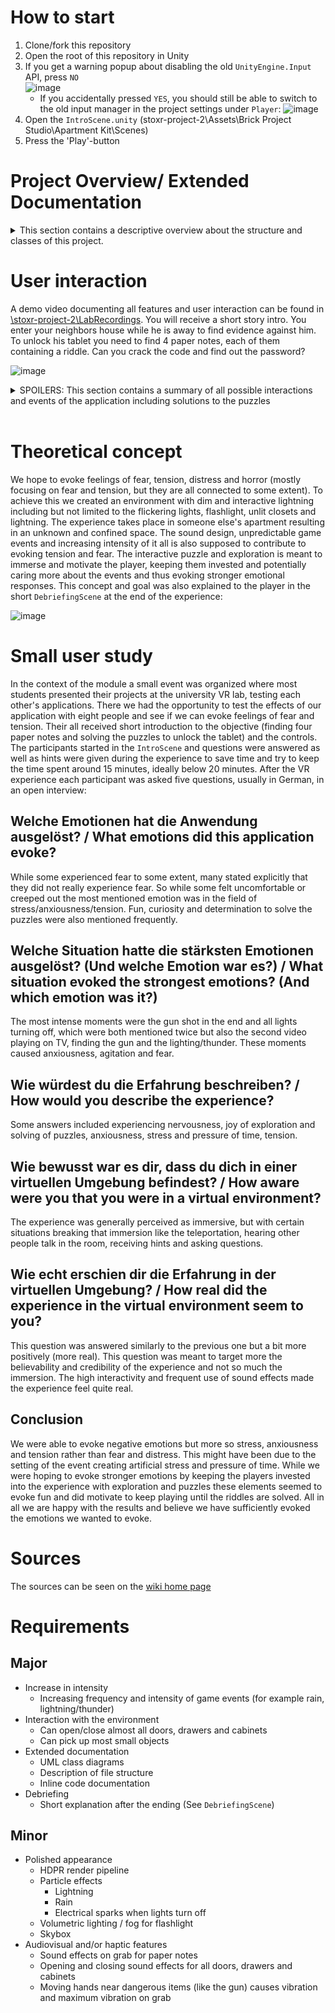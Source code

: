 # How to start
1. Clone/fork this repository  
2. Open the root of this repository in Unity
3. If you get a warning popup about disabling the old `UnityEngine.Input` API, press `NO`  
  ![image](./LabRecordings/popup-press-no.jpg)
    - If you accidentally pressed `YES`, you should still be able to switch to the old input manager in the project settings under `Player`:
    ![image](./LabRecordings/switch-input-manager.png)
4. Open the `IntroScene.unity` (stoxr-project-2\Assets\Brick Project Studio\Apartment Kit\Scenes)
5. Press the 'Play'-button

# Project Overview/ Extended Documentation
<details> 
  <summary>This section contains a descriptive overview about the structure and classes of this project.</summary>

  ## Directory structure
  On the top level of the directory structure are mostly default directories. Our relevant code is inside the *Assets* folder.
  Inside this folder the following directory structure can be seen (nested files and directories aren't shown here for clarity):
  ```
  │
  ├── Baseball Bats\
  │
  ├── Blood decal pack\
  │
  ├── Brick Project Studio\
  │
  ├── EffectExamples\
  │
  ├── Flashlights\
  │
  ├── HDRPDefaultResources\
  │
  ├── Heist Unity\
  │
  ├── Oculus\
  │
  ├── Own Assets\
  │
  ├── PB_Spider\
  │
  ├── Resources\
  │
  ├── SkySeries Freebie\
  |
  ├── TextMesh Pro\
  │
  └── XR\
  ```
  A lot of these directories are packages that we imported for models, animations, audio files etc. *Own Assets* is an exception here, as there are some small models (tablet, notes) that we created ourselves lying inside this directory. 
  All necessary files, (Meshes, materials, animations, scripts...) are within their respective directory, e.g. the Flashlight files are within the *FLashlights* directory, although the naming of the directories sometimes refers to their imported package name.
  If the necessary files aren't in their respective directory, then they are in the *Brick Project Studio* directory, which forms the baseline of this project, as this package contains the apartment. The directory tree of *Brick Project Studio* looks like this (files are not listed for clarity):
  ```
  │
  ├── Apartment Kit\
  │   │
  │   ├── Materials\ <- imported scripts from the apartment asset and our own custom materials
  │   │   │
  │   │   └── ...
  │   │
  │   ├── Models\ <- all models of the imported apartment asset
  │   │
  │   ├── Prefabs\ <- all imported prefabs from the apartment asset
  │   │   │
  │   │   └── ...
  │   │
  │   ├── Scenes\ <- includes all relevant scenes (IntroScene, MainScene, DebriefingScene)
  │   │   
  │   ├── Scripts & Animation\ <- imported scripts of the apartment asset and our own scripts
  │   │   │
  │   │   ├── Closet\
  │   │   │
  │   │   ├── Grabbable\
  │   │   │
  │   │   ├── Light_flickering\
  │   │   │
  │   │   ├── Managers\
  │   │   │
  │   │   ├── OvenOpen\
  │   │   │
  │   │   ├── Slide\
  │   │   │
  │   │   ├── Spider_movement\
  │   │   │
  │   │   ├── TableFlip\
  │   │   │
  │   │   ├── Tablet\
  │   │   │
  │   │   ├── Weather\
  │   │   │
  │   │   ├── Windows\
  │   │   │
  │   │   └── Z Axis -1\
  │   │
  │   ├── Sounds\ <- all sound effects we added
  │   │
  │   ├── Textures\ <- the imported textures of the apartment asset and our own custom textures
  │   │   │
  │   │   └── ... 
  │   │
  │   └── Videos\ <- the video clips played on the in game TV
  │
  └── SE Basic Assets\ <- this folder only contains imported files from the apartment asset like prefabs
      │
      └── ...
  ```
  There are two directories, *Apartment Kit* and *SE Basic Assets*.
  The latter contains many default files, which we used but we didn't add any files inside this directory. The *Apartment Kit* directory on the other hand contains many important files, for example the *Scripts & Animations* directory holds important scripts and animations, that aren't necessarily bound to imported packages. Also, the *Scenes* directory with our Scenes is located here as well as the video clips.
  Despite the fact that there are quite a few directories in this project, this description focused on the separation of default packages and relevant files. There could be a few unused directories of early development stages, which can be ignored.

  ## MainScene hierarchy (top level)
  ```
  MainScene
  │ 
  ├── GameEventManager <- Handels all in game events like rain and TV
  │
  ├── blood <- Blood splatters that show on tablet after ending gun shot
  │
  ├── Tablet
  │
  ├── Clues <- All four paper clues with riddles
  │
  ├── DangerousObjects <- Weapons and money, vibrate when you get near them
  │
  ├── MainHouse <- All structure (walls, floor, ceiling) and furniture of the main house you start in
  │
  ├── GlobalLightningLight <- Directional light at intensity 0, gets set intensity on lightning
  │
  ├── RainEffect <- rain particle system
  │
  ├── Base Scene <- floor around the house
  │
  ├── Lightning <- lightning and thunder particle system
  │
  ├── PlayerController <- OVR player with camera rig
  │
  ├── spider 
  │
  ├── Flashlight
  │
  ├── Sky and Fog Volume <- contains info for skybox and fog volume for volumetric flashlight light
  │
  ├── ExternalStructure1 <- house structure next to main house you can see from window
  │
  ├── ExternalStructure2 <- house structure next to main house you can see from window
  │
  ├── EventSystem <- was generated by previous tablet input (probably not needed anymore)
  │
  ├── GeneratorAudio <- audio source of generator fallout when all lights turn off
  │
  ├── GunSounds <- audio source for ending gun shot
  │
  └── Translators <- I AM GOLDEN game objects
  ```

  ## UML Class Diagrams
  To get an overview of the code architecture of this project, we list UML class diagrams of the classes we created. All classes listed here have additional comments about their functionality in their code files. <br>

  The first diagram shows the classes responsible for the scene management.
  - *Scene* is an enum which holds all scenes.
  - *SceneLoader* loads the scenes.
  - *IntroManager* checks if the MainScene should be loaded.
  ![image](./UMLs/Scenes.png)

  The second diagram focuses on the Event System.
  - *GameEventManager* manages all timed events, meaning that certain events get queued and set active after a specified delay.
  - *flicker_lights* controls the flickering of the apartment lights.
  - *spider_behavior* manages the behavior and animations of the spider.
  - *GrabbableWithSound* manages the Grabs on grabbable objects.
  - *GrabbableClues* inherits from *GrabbableWithSound* and has special behavior for the clues (notes)
  ![image](./UMLs/GameEventManager.png)

  In the third diagram are all individual scripts, that aren't bound to timers and therefore not bound to the *GameEventManager* system.
  - *TabletFunctionality* controls the interactions with the tablet (numpad)
  - *ButtonTrigger* is for the individual buttons on the numpad of the tablet and calls NumberPressed() of *TabletFunctionality*
  - *OpenAndClose* is bound to all Gameobjects that can be opened or closed with individual animations and sounds.
  - *flashlight_logic* manages the behavior of the flashlight.
  - *LightningTrigger* contains the logic of the collision.
  - *GrabbableDangerous*
  ![image](./UMLs/IndividualScripts.png)
</details> 

# User interaction
A demo video documenting all features and user interaction can be found in [\stoxr-project-2\LabRecordings](https://gitlab2.informatik.uni-wuerzburg.de/hci/teaching/courses/special-topics-xr/student-materials/2022-summer/stoxr-project-2/-/blob/main/LabRecordings/stoxr-project-2-video.mp4). You will receive a short story intro. You enter your neighbors house while he is away to find evidence against him. To unlock his tablet you need to find 4 paper notes, each of them containing a riddle. Can you crack the code and find out the password?

![image](./LabRecordings/intro.jpg)

<details> 
  <summary>SPOILERS: This section contains a summary of all possible interactions and events of the application including solutions to the puzzles </summary>

  ## Four paper notes
  Across the apartment you will find four paper notes with the following riddles on them
  ### What occurs twice in a week, once in a year but never in a day?
  - Answer: The letter E, because it appears twice in the word `week` and so on
  - Location: Closet opposite the bedroom
  ![image](./LabRecordings/location-riddle-e.jpg)
  - Hierarchy: riddle-e (GameObject)
  ### I go first unless the order is reversed. I stand in front of a lot of things, yet I have no real legs to stand on. You might just yell out my name once you find the answer.
  - Answer: The letter A, because 
    - it's the first letter of the alphabet
    - it literally stands in front of (a) `lot of things`
    - it stands in front of many nouns because it is a determiner/article
    - when you solve something or someone tells you the answer, you might just say 'Ah (I get it)'
  - Location: In the bedroom, underneath the left side pillow
  ![image](./LabRecordings/location-riddle-a.jpg)
  - Hierarchy: riddle-a (GameObject)
  ### What is the end of everything?
  - Answer: The letter G, because it is the last letter of the word `everything`
  - Location: In the guest room, underneath the bedside table
  ![image](./LabRecordings/location-riddle-g.jpg)
  - Hierarchy: riddle-g (GameObject)
  ### What comes once in a minute, twice in a moment but not once in a thousand years?
  - Answer: The letter M, because it appears once in the word `moment` and so on
  - Location: In the kitchen, in the second wall cabinet from the right
  ![image](./LabRecordings/location-riddle-m.jpg)
  - Hierarchy: riddle-m (GameObject)
    

  ## Game events

  ### Spider
  In the guest room, in the right corner of the room next to `riddle-g`, there is a small spider that follows and attacks the player when they get too close and then runs away when they are too far away again.

  ![image](./LabRecordings/spider.jpg)

  ### Rain
  After three minutes it starts to rain, you can hear but also see the rain if you look out of the windows. Another three minutes later the rain sounds get louder, hinting at more intense rain.

  ### Lightning and thunder
  After four minutes lightning and thunder strike, illuminating the entire scene when they appear. While they are technically visible to the player when looking out the window under certain circumstance it is quite unlikely they will actually see the lightning itself, though they can definitely see the flash of light. Another three minutes later the rate of lightning and thunder increases, making them appear more frequent. Also emits a lighting with thunder when a paper note has been picked up for the first time.

  ![image](./LabRecordings/lightning-1.jpg)
  ![image](./LabRecordings/lightning-2.jpg)


  ### Flickering lights
  After two minutes the lights start to turn off periodically, making a representative sound and spawning sparks when they do. The frequency of them turning off as well as the time them staying off increases steadily over time until about ten minutes in when you hear the sound of a complete power failure, turning all the lights off for the remainder of the experience.

  ### TV
  After about one and a half minutes the TV will start to play a cute and funny short documentary about a wild hamster, immediately after the video concludes another one will start to play. This second video contains disturbing sounds and images of pigs locked up in a CO2 stunning chamber right before their slaughter. 

  ## Special interactions 
  Almost all small objects you think you should be able to grab are grabbable by pressing and holding `Axis1D.PrimaryHandTrigger` / `Axis1D.SecondaryHandTrigger`. Almost all drawers, doors, cupboards etc. are openable. To do so, move any hand near the handle and tap `Axis1D.PrimaryHandTrigger` / `Axis1D.SecondaryHandTrigger`.

  ![image](./LabRecordings/ovr-controller-mappings.png)

  ### Teleportation
  To prevent motion sickness we decided to implement teleportation instead of thumbstick movement. While holding the `Axis1D.PrimaryIndexTrigger` / L Index trigger (left hand) the player can aim at a target location and let go of the button to teleport. Additionally, the player can also adjust the look direction (arrow on target location) with the left thumbstick while aiming.

  ![image](./LabRecordings/teleport.gif)

  ### Flashlight
  In the living room, the room the player spawns in, a flashlight can be found. This flashlight can be picked up and will be very useful to explore unlit drawers, closets and the apartment once all the lights are off.

  ![image](./LabRecordings/flashlight.jpg)
  
  ![image](./LabRecordings/flashlight.gif)


  ### Dangerous items 
  Some items placed around the apartment are 'dangerous' and will cause the controllers to vibrate once they get near them and picking them up will vibrate at maximum intensity. These items include a gun in the desk drawer, a stack of money near the bed in the bedroom and a baseball bat in the corner of the bedroom closet.

  ![image](./LabRecordings/pistol.jpg)
  ![image](./LabRecordings/money.jpg)
  ![image](./LabRecordings/baseball.jpg)

  ## Unlocking the tablet
  Once you have found all notes and solved all riddles you will end up with the letters `A`, `G`, `M` and `E`. You should have also found the `I AM GOLDEN` clue scattered multiple times across the apartment. 
  
  ![image](./LabRecordings/iamgolden.jpg)
  
  `I AM GOLDEN` depicts its letters in a 3x3 square that lines up with the 3x3 number input of the tablet pin, allowing you to translate the four letters into the four numbers needed for the password. 
  
  ![image](./LabRecordings/tablet.jpg)

  To figure out the correct order of the letters/numbers you should try and find a word. Once you find the word `GAME` and type in the translated number code `4892` on the tablet, you will find it unlocked, revealing various calendar events and emails, but before you really get to read them you hear a gun cocking and see your blood scattered across the screen.
</details>
<br>

# Theoretical concept
We hope to evoke feelings of fear, tension, distress and horror (mostly focusing on fear and tension, but they are all connected to some extent). To achieve this we created an environment with dim and interactive lightning including but not limited to the flickering lights, flashlight, unlit closets and lightning. The experience takes place in someone else's apartment resulting in an unknown and confined space. The sound design, unpredictable game events and increasing intensity of it all is also supposed to contribute to evoking tension and fear. The interactive puzzle and exploration is meant to immerse and motivate the player, keeping them invested and potentially caring more about the events and thus evoking stronger emotional responses. This concept and goal was also explained to the player in the short `DebriefingScene` at the end of the experience:

![image](./LabRecordings/debriefing.jpg)

# Small user study
In the context of the module a small event was organized where most students presented their projects at the university VR lab, testing each other's applications. There we had the opportunity to test the effects of our application with eight people and see if we can evoke feelings of fear and tension. Their all received short introduction to the objective (finding four paper notes and solving the puzzles to unlock the tablet) and the controls. The participants started in the `IntroScene` and questions were answered as well as hints were given during the experience to save time and try to keep the time spent around 15 minutes, ideally below 20 minutes. After the VR experience each participant was asked five questions, usually in German, in an open interview:

## Welche Emotionen hat die Anwendung ausgelöst? / What emotions did this application evoke?
While some experienced fear to some extent, many stated explicitly that they did not really experience fear. So while some felt uncomfortable or creeped out the most mentioned emotion was in the field of stress/anxiousness/tension. Fun, curiosity and determination to solve the puzzles were also mentioned frequently.

## Welche Situation hatte die stärksten Emotionen ausgelöst? (Und welche Emotion war es?) / What situation evoked the strongest emotions? (And which emotion was it?)
The most intense moments were the gun shot in the end and all lights turning off, which were both mentioned twice but also the second video playing on TV, finding the gun and the lighting/thunder. These moments caused anxiousness, agitation and fear.

## Wie würdest du die Erfahrung beschreiben? / How would you describe the experience?
Some answers included experiencing nervousness, joy of exploration and solving of puzzles, anxiousness, stress and pressure of time, tension.

## Wie bewusst war es dir, dass du dich in einer virtuellen Umgebung befindest? / How aware were you that you were in a virtual environment?
The experience was generally perceived as immersive, but with certain situations breaking that immersion like the teleportation, hearing other people talk in the room, receiving hints and asking questions.

## Wie echt erschien dir die Erfahrung in der virtuellen Umgebung? / How real did the experience in the virtual environment seem to you?
This question was answered similarly to the previous one but a bit more positively (more real). This question was meant to target more the believability and credibility of the experience and not so much the immersion. The high interactivity and frequent use of sound effects made the experience feel quite real.

## Conclusion
We were able to evoke negative emotions but more so stress, anxiousness and tension rather than fear and distress. This might have been due to the setting of the event creating artificial stress and pressure of time. While we were hoping to evoke stronger emotions by keeping the players invested into the experience with exploration and puzzles these elements seemed to evoke fun and did motivate to keep playing until the riddles are solved. All in all we are happy with the results and believe we have sufficiently evoked the emotions we wanted to evoke.

# Sources
The sources can be seen on the [wiki home page](https://gitlab2.informatik.uni-wuerzburg.de/hci/teaching/courses/special-topics-xr/student-materials/2022-summer/stoxr-project-2/-/wikis/home)

# Requirements
## Major
- Increase in intensity
  - Increasing frequency and intensity of game events (for example rain, lightning/thunder)
- Interaction with the environment
  - Can open/close almost all doors, drawers and cabinets
  - Can pick up most small objects
- Extended documentation
  - UML class diagrams
  - Description of file structure
  - Inline code documentation
- Debriefing
  - Short explanation after the ending (See `DebriefingScene`)

## Minor
- Polished appearance
  - HDPR render pipeline
  - Particle effects
    - Lightning
    - Rain
    - Electrical sparks when lights turn off
  - Volumetric lighting / fog for flashlight
  - Skybox
- Audiovisual and/or haptic features
  - Sound effects on grab for paper notes
  - Opening and closing sound effects for all doors, drawers and cabinets
  - Moving hands near dangerous items (like the gun) causes vibration and maximum vibration on grab
